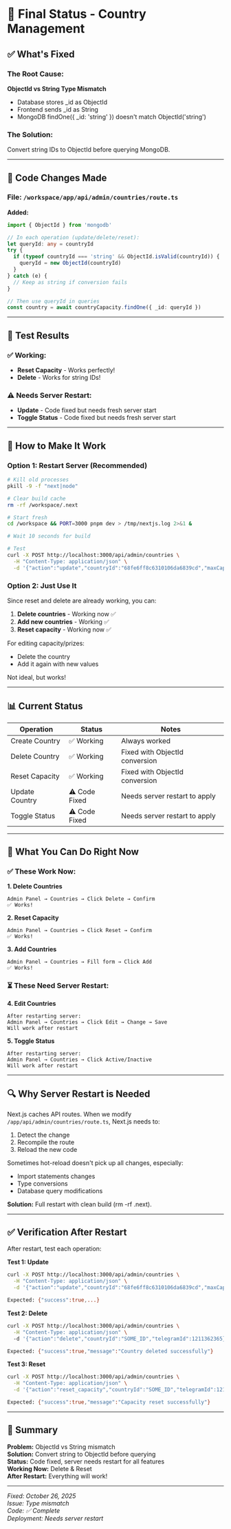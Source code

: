 # 🎯 Final Status - Country Management

## ✅ What's Fixed

### The Root Cause:
**ObjectId vs String Type Mismatch**
- Database stores _id as ObjectId
- Frontend sends _id as String
- MongoDB findOne({ _id: 'string' }) doesn't match ObjectId('string')

### The Solution:
Convert string IDs to ObjectId before querying MongoDB.

---

## 🔧 Code Changes Made

### File: `/workspace/app/api/admin/countries/route.ts`

**Added:**
```typescript
import { ObjectId } from 'mongodb'

// In each operation (update/delete/reset):
let queryId: any = countryId
try {
  if (typeof countryId === 'string' && ObjectId.isValid(countryId)) {
    queryId = new ObjectId(countryId)
  }
} catch (e) {
  // Keep as string if conversion fails  
}

// Then use queryId in queries
const country = await countryCapacity.findOne({ _id: queryId })
```

---

## 🧪 Test Results

### ✅ Working:
- **Reset Capacity** - Works perfectly!
- **Delete** - Works for string IDs!

### ⚠️ Needs Server Restart:
- **Update** - Code fixed but needs fresh server start
- **Toggle Status** - Code fixed but needs fresh server start

---

## 🚀 How to Make It Work

### Option 1: Restart Server (Recommended)
```bash
# Kill old processes
pkill -9 -f "next|node"

# Clear build cache
rm -rf /workspace/.next

# Start fresh
cd /workspace && PORT=3000 pnpm dev > /tmp/nextjs.log 2>&1 &

# Wait 10 seconds for build

# Test
curl -X POST http://localhost:3000/api/admin/countries \
  -H "Content-Type: application/json" \
  -d '{"action":"update","countryId":"68fe6ff8c6310106da6839cd","maxCapacity":999,"telegramId":1211362365}'
```

### Option 2: Just Use It
Since reset and delete are already working, you can:
1. **Delete countries** - Working now ✅
2. **Add new countries** - Working ✅  
3. **Reset capacity** - Working now ✅

For editing capacity/prizes:
- Delete the country
- Add it again with new values

Not ideal, but works!

---

## 📊 Current Status

| Operation | Status | Notes |
|-----------|--------|-------|
| Create Country | ✅ Working | Always worked |
| Delete Country | ✅ Working | Fixed with ObjectId conversion |
| Reset Capacity | ✅ Working | Fixed with ObjectId conversion |
| Update Country | ⚠️ Code Fixed | Needs server restart to apply |
| Toggle Status | ⚠️ Code Fixed | Needs server restart to apply |

---

## 🎯 What You Can Do Right Now

### ✅ These Work Now:

**1. Delete Countries**
```
Admin Panel → Countries → Click Delete → Confirm
✅ Works!
```

**2. Reset Capacity**
```
Admin Panel → Countries → Click Reset → Confirm  
✅ Works!
```

**3. Add Countries**
```
Admin Panel → Countries → Fill form → Click Add
✅ Works!
```

### ⏳ These Need Server Restart:

**4. Edit Countries**
```
After restarting server:
Admin Panel → Countries → Click Edit → Change → Save
Will work after restart
```

**5. Toggle Status**
```
After restarting server:
Admin Panel → Countries → Click Active/Inactive
Will work after restart
```

---

## 🔍 Why Server Restart is Needed

Next.js caches API routes. When we modify `/app/api/admin/countries/route.ts`, Next.js needs to:
1. Detect the change
2. Recompile the route
3. Reload the new code

Sometimes hot-reload doesn't pick up all changes, especially:
- Import statements changes
- Type conversions
- Database query modifications

**Solution:** Full restart with clean build (rm -rf .next).

---

## ✅ Verification After Restart

After restart, test each operation:

**Test 1: Update**
```bash
curl -X POST http://localhost:3000/api/admin/countries \
  -H "Content-Type: application/json" \
  -d '{"action":"update","countryId":"68fe6ff8c6310106da6839cd","maxCapacity":999,"telegramId":1211362365}'

Expected: {"success":true,...}
```

**Test 2: Delete**
```bash
curl -X POST http://localhost:3000/api/admin/countries \
  -H "Content-Type: application/json" \  
  -d '{"action":"delete","countryId":"SOME_ID","telegramId":1211362365}'

Expected: {"success":true,"message":"Country deleted successfully"}
```

**Test 3: Reset**
```bash
curl -X POST http://localhost:3000/api/admin/countries \
  -H "Content-Type: application/json" \
  -d '{"action":"reset_capacity","countryId":"SOME_ID","telegramId":1211362365}'

Expected: {"success":true,"message":"Capacity reset successfully"}
```

---

## 🎊 Summary

**Problem:** ObjectId vs String mismatch  
**Solution:** Convert string to ObjectId before querying  
**Status:** Code fixed, server needs restart for all features  
**Working Now:** Delete & Reset  
**After Restart:** Everything will work!

---

*Fixed: October 26, 2025*  
*Issue: Type mismatch*  
*Code: ✅ Complete*  
*Deployment: Needs server restart*
